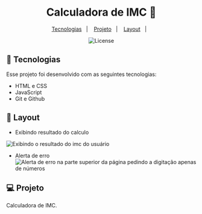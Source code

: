 <h1 align="center"> Calculadora de IMC 🔎 </h1>

<p align="center">
  <a href="#-tecnologias">Tecnologias</a>&nbsp;&nbsp;&nbsp;|&nbsp;&nbsp;&nbsp;
  <a href="#-projeto">Projeto</a>&nbsp;&nbsp;&nbsp;|&nbsp;&nbsp;&nbsp;
  <a href="#-layout">Layout</a>&nbsp;&nbsp;&nbsp;|&nbsp;&nbsp;&nbsp;
</p>

<p align="center">
  <img alt="License" src="https://user-images.githubusercontent.com/63527881/218460267-4e4287ae-c2d0-40a8-b3d7-a3cddbd48d0a.PNG">
</p>

## 🚀 Tecnologias

Esse projeto foi desenvolvido com as seguintes tecnologias:

- HTML e CSS
- JavaScript
- Git e Github

## 🔖 Layout

- Exibindo resultado do calculo
 <img align ="center" alt="Exibindo o resultado do imc do usuário" src="https://user-images.githubusercontent.com/63527881/218461077-db4af779-a7c7-4beb-8b0d-385577b679f9.PNG" />  

- Alerta de erro
  <img align ="center" alt="Alerta de erro na parte superior da página pedindo a digitação apenas de números" src="https://user-images.githubusercontent.com/63527881/218461485-2953917c-03b8-441a-bf85-8cbb202b46d0.PNG" />  
## 💻 Projeto 
Calculadora de IMC.

